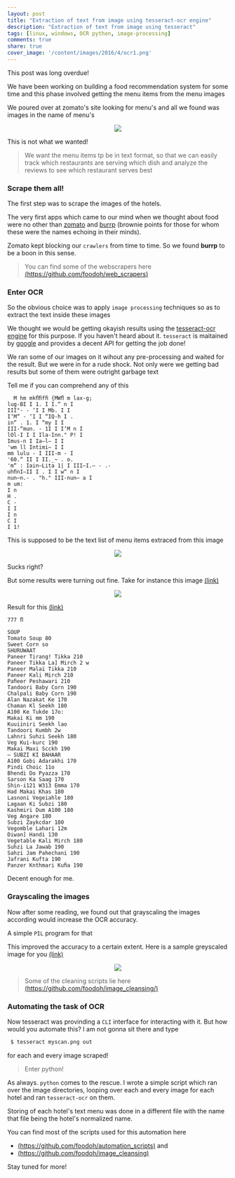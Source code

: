 ```yaml
---
layout: post
title: "Extraction of text from image using tesseract-ocr engine"
description: "Extraction of text from image using tesseract"
tags: [linux, windows, OCR python, image-processing]
comments: true
share: true
cover_image: '/content/images/2016/4/ocr1.png'
---
```


This post was long overdue!

We have been working on building a food recommendation system for some time and this phase involved getting the menu items from the menu images

We poured over at zomato's site looking for menu's and all we found was images in the name of menu's

<center><img src="http://tasdikrahman.me/content/images/2016/4/menu_img.jpg"></center>

This is not what we wanted! 

> We want the menu items tp be in text format, so that we can easily track which restaurants are serving which dish and analyze the reviews to see which restaurant serves best

### Scrape them all!

The first step was to scrape the images of the hotels.

The very first apps which came to our mind when we thought about food were no other than [zomato](https://zomato.com) and [burrp](http://burrp.com) (brownie points for those for whom these were the names echoing in their minds).

Zomato kept blocking our `crawlers` from time to time. So we found **burrp** to be a boon in this sense.

>You can find some of the webscrapers here [(https://github.com/foodoh/web_scrapers)](https://github.com/foodoh/web_scrapers)

### Enter OCR

So the obvious choice was to apply `image processing` techniques so as to extract the text inside these images

We thought we would be getting okayish results using the [tesseract-ocr engine](https://github.com/tesseract-ocr) for this purpose. If you haven't heard about it. `tesseract` is maitained by [google](http://google.com) and provides a decent API for getting the job done!

We ran some of our images on it wihout any pre-processing and waited for the result. But we were in for a rude shock. Not only were we getting bad results but some of them were outright garbage text

Tell me if you can comprehend any of this


      M hm mkﬂﬁfﬁ {MWﬂ m lax-g;
    lug-BI I 1. I I.“ n I
    III"- - ‘I I Mb. I I
    I‘M“ - ‘I I “IQ-h I .
    in“ . 1. I “my I I
    III-“mun. - 1I I I‘M n I
    lOl-I I I Ila-Inn." P! I
    Imus-n I Ia—l— I I
    'wm ll Intimi— I I
    mm lulu - I III-m - I
    '60.“ II I II._~ . o.
    'm“ : Iain—Lita 1| I III—I.— - .-
    uhﬁnI—II I . I I w“ n I
    nun—n.- . "h." III-nun— a I
    m um:
    I n
    H .
    C -
    I I
    I n
    C I
    I 1!


This is supposed to be the text list of menu items extraced from this image

<center><img src="http://tasdikrahman.me/content/images/2016/4/bad_img_ocr.jpg"></center>

Sucks right?

But some results were turning out fine. Take for instance this image [(link)](https://github.com/foodoh/ocrd_menus/blob/master/menu_images/1947-fine-indian-cuisine-banashankari-listing/1947-fine-indian-cuisine-banashankari-listing_1.jpg)

<center><img src="http://tasdikrahman.me/content/images/2016/4/good_img_ocr.jpg"></center>

Result for this [(link)](https://github.com/foodoh/ocrd_menus/blob/master/tesseract_menu_data/first_600_all_menus/1947-fine-indian-cuisine-banashankari-listing.txt)

    777 ﬂ

    SOUP
    Tomato Soup 80
    Sweet Corn so
    SHURUWAAT
    Paneer Tirang! Tikka 210
    Paneer Tikka La] Mirch 2 w
    Paneer Malai Tikka 210
    Paneer Kali Mirch 210
    Paﬁeer Peshawari 210
    Tandoori Baby Corn 190
    Chalpali Baby Corn 190
    Alan Nazakat Ke 170
    Chaman Kl Seekh 180
    A100 Ke Tukde 17o:
    Makai Ki mm 190
    Kuuiiniri Seekh lao
    Tandoori Kumbh 2w
    Lahnri Suhzi Seekh 180
    Veg Kui-kurc 190
    Makai Maxi Scckh 190
    — SUBZI KI BAHAAR
    A100 Gobi Adarakhi 170
    Pindi Choic 11o
    Bhendi Do Pyazza 170
    Sarson Ka Saag 170
    Shin-i121 W313 Emma 170
    Had Makai Khas 180
    Lasnoni Vegeiahle 180
    Lagaan Ki Subzi 180
    Kashmiri Dum A100 180
    Veg Angare 180
    Subzi Zaykcdar 180
    Vegomble Lahari 12m
    Diwan] Handi 130
    Vegetable Kali Mirch 180
    Suhzi La Jawab 190
    Sahzi Jam Pahechani 190
    Jafrani Kufta 190
    Panzer Knthmari Kuﬁa 190

Decent enough for me.

### Grayscaling the images 

Now after some reading, we found out that grayscaling the images according would increase the OCR accuracy.

A simple `PIL` program for that

<script src="https://gist.github.com/tasdikrahman/06239ec6986ce3d05b4dfd00cc038372.js"></script>

This improved the accuracy to a certain extent. Here is a sample greyscaled image for you [(link)](https://github.com/foodoh/scraped_menu_items/blob/master/light_cleaned_images/100-ft-boutique-bar-restaurant-indiranagar-listing/100-ft-boutique-bar-restaurant-indiranagar-listing_1_cleaned.jpg)

<center><img src="http://tasdikrahman.me/content/images/2016/4/greyscaled_img.jpg"></center>

> Some of the cleaning scripts lie here [(https://github.com/foodoh/image_cleansing/)](https://github.com/foodoh/image_cleansing/)

### Automating the task of OCR

Now tesseract was provinding a `CLI` interface for interacting with it. But how would you automate this? I am not gonna sit there and type 

```bash
 $ tesseract myscan.png out
```

for each and every image scraped!

> Enter python!

As always. `python` comes to the rescue. I wrote a simple script which ran over the image directories, looping over each and every image for each hotel and ran `tesseract-ocr` on them. 

Storing of each hotel's text menu was done in a different file with the name that file being the hotel's normalized name.

You can find most of the scripts used for this automation here 

- [(https://github.com/foodoh/automation_scripts)](https://github.com/foodoh/automation_scripts) and 
- [(https://github.com/foodoh/image_cleansing)](https://github.com/foodoh/image_cleansing)

Stay tuned for more!

